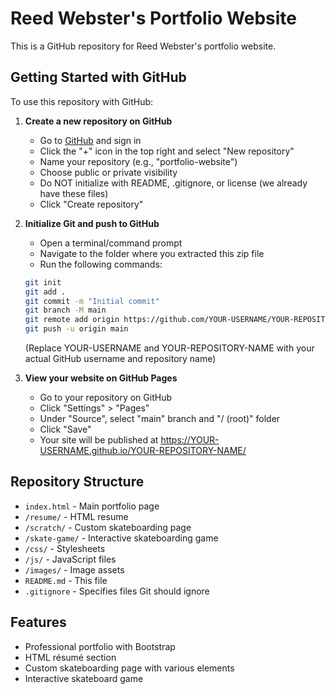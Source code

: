 # Reed Webster's Portfolio Website

This is a GitHub repository for Reed Webster's portfolio website.

## Getting Started with GitHub

To use this repository with GitHub:

1. **Create a new repository on GitHub**
   - Go to [GitHub](https://github.com) and sign in
   - Click the "+" icon in the top right and select "New repository"
   - Name your repository (e.g., "portfolio-website")
   - Choose public or private visibility
   - Do NOT initialize with README, .gitignore, or license (we already have these files)
   - Click "Create repository"

2. **Initialize Git and push to GitHub**
   - Open a terminal/command prompt
   - Navigate to the folder where you extracted this zip file
   - Run the following commands:

   ```bash
   git init
   git add .
   git commit -m "Initial commit"
   git branch -M main
   git remote add origin https://github.com/YOUR-USERNAME/YOUR-REPOSITORY-NAME.git
   git push -u origin main
   ```

   (Replace YOUR-USERNAME and YOUR-REPOSITORY-NAME with your actual GitHub username and repository name)

3. **View your website on GitHub Pages**
   - Go to your repository on GitHub
   - Click "Settings" > "Pages"
   - Under "Source", select "main" branch and "/ (root)" folder
   - Click "Save"
   - Your site will be published at https://YOUR-USERNAME.github.io/YOUR-REPOSITORY-NAME/

## Repository Structure

- `index.html` - Main portfolio page
- `/resume/` - HTML resume
- `/scratch/` - Custom skateboarding page
- `/skate-game/` - Interactive skateboarding game
- `/css/` - Stylesheets
- `/js/` - JavaScript files
- `/images/` - Image assets
- `README.md` - This file
- `.gitignore` - Specifies files Git should ignore

## Features

- Professional portfolio with Bootstrap
- HTML résumé section
- Custom skateboarding page with various elements
- Interactive skateboard game
